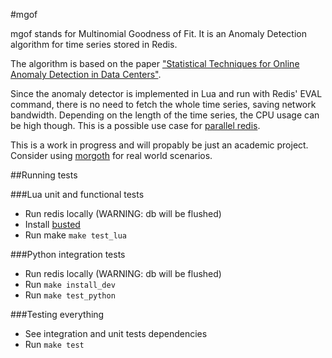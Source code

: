 #mgof

mgof stands for Multinomial Goodness of Fit. It is an Anomaly Detection algorithm for time series stored in Redis.

The algorithm is based on the paper ["Statistical Techniques for Online Anomaly Detection in Data Centers"](http://www.hpl.hp.com/techreports/2011/HPL-2011-8.html).

Since the anomaly detector is implemented in Lua and run with Redis' EVAL command, there is no need
to fetch the whole time series, saving network bandwidth. Depending on the length of the time series,
the CPU usage can be high though. This is a possible use case
for [parallel redis](https://github.com/jbochi/parallel_redis).

This is a work in progress and will propably be just an academic project. Consider using
[morgoth](https://github.com/nvcook42/morgoth) for real world scenarios.


##Running tests

###Lua unit and functional tests

- Run redis locally (WARNING: db will be flushed)
- Install [busted](http://olivinelabs.com/busted/)
- Run make `make test_lua`


###Python integration tests

- Run redis locally (WARNING: db will be flushed)
- Run `make install_dev`
- Run `make test_python`

###Testing everything

- See integration and unit tests dependencies
- Run `make test`
